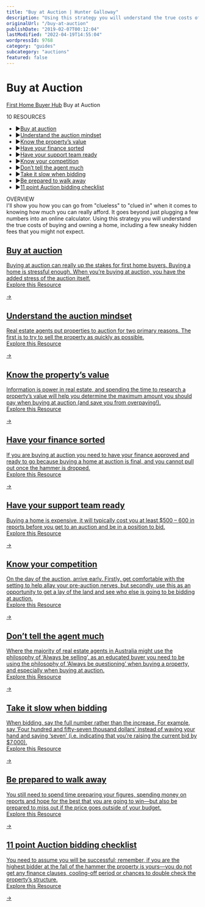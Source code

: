 ```yaml
---
title: "Buy at Auction | Hunter Galloway"
description: "Using this strategy you will understand the true costs of buying and owning a home, including a few sneaky hidden fees that you might not expect."
originalUrl: "/buy-at-auction"
publishDate: "2019-02-07T00:12:04"
lastModified: "2022-04-19T14:55:04"
wordpressId: 9768
category: "guides"
subcategory: "auctions"
featured: false
---
```


<h1>Buy at Auction</h1>

<p><link rel='stylesheet' href='https://cdnjs.cloudflare.com/ajax/libs/OwlCarousel2/2.1.3/assets/owl.carousel.min.css'><script src='https://cdnjs.cloudflare.com/ajax/libs/OwlCarousel2/2.1.3/owl.carousel.min.js'></script><script src='https://use.fontawesome.com/826a7e3dce.js'></script></p> <style>.carousel-wrap { margin: 90px auto; padding: 0 5%; width: 80%; position: relative;}/* fix blank or flashing items on carousel */.owl-carousel .item { position: relative; z-index: 100; -webkit-backface-visibility: hidden; }/* end fix */.owl-nav > div { margin-top: -26px; position: absolute; top: 50%; color: #cdcbcd;}.owl-nav i { font-size: 52px;}.owl-nav .owl-prev { left: -30px;}.owl-nav .owl-next { right: -30px;}</style> <p><script>jQuery('.owl-carousel').owlCarousel({ loop: true, margin: 10, nav: true, navText: --> "<i class='fa fa-caret-left'></i>", "<i class='fa fa-caret-right'></i>" ], autoplay: false, autoplayHoverPause: false, responsive: { 0: { items: 1 }, 600: { items: 3 }, 1000: { items: 3 } }})</script></p> <p> <a href="https://www.huntergalloway.com.au/hub/">First Home Buyer Hub</a> <span class="hub_resources_sign"><i class="fa fa-caret-right" aria-hidden="true"></i></span> Buy at Auction</p> <p></p> <div class="hub_resources_list_name">10 RESOURCES</div> <ul class="hub_resources_list"> <li><span class="hub_resources_sign">▶</span><a href="https://www.huntergalloway.com.au/hub/buy-at-auction/buy-at-auction/">Buy at auction</a></li> <li><span class="hub_resources_sign">▶</span><a href="https://www.huntergalloway.com.au/hub/buy-at-auction/understand-the-auction-mindset/">Understand the auction mindset</a></li> <li><span class="hub_resources_sign">▶</span><a href="https://www.huntergalloway.com.au/hub/buy-at-auction/know-the-propertys-value/">Know the property’s value</a></li> <li><span class="hub_resources_sign">▶</span><a href="https://www.huntergalloway.com.au/hub/buy-at-auction/have-your-finance-sorted/">Have your finance sorted</a></li> <li><span class="hub_resources_sign">▶</span><a href="https://www.huntergalloway.com.au/hub/buy-at-auction/have-your-support-team-ready/">Have your support team ready</a></li> <li><span class="hub_resources_sign">▶</span><a href="https://www.huntergalloway.com.au/hub/buy-at-auction/know-your-competition/">Know your competition</a></li> <li><span class="hub_resources_sign">▶</span><a href="https://www.huntergalloway.com.au/hub/buy-at-auction/dont-tell-the-agent-much/">Don’t tell the agent much</a></li> <li><span class="hub_resources_sign">▶</span><a href="https://www.huntergalloway.com.au/hub/buy-at-auction/take-it-slow-when-bidding/">Take it slow when bidding</a></li> <li><span class="hub_resources_sign">▶</span><a href="https://www.huntergalloway.com.au/hub/buy-at-auction/be-prepared-to-walk-away/">Be prepared to walk away</a></li> <li><span class="hub_resources_sign">▶</span><a href="https://www.huntergalloway.com.au/hub/buy-at-auction/11-point-auction-bidding-checklist/">11 point Auction bidding checklist</a></li> </ul> <p></p> <div class="hub_resources_list_name">OVERVIEW</div> <div class="hub_resources_list_summary">I'll show you how you can go from "clueless" to "clued in" when it comes to knowing how much you can really afford. It goes beyond just plugging a few numbers into an online calculator. Using this strategy you will understand the true costs of buying and owning a home, including a few sneaky hidden fees that you might not expect.</div> <p><a class="hub_subpage_block_list_item" href="https://www.huntergalloway.com.au/hub/buy-at-auction/buy-at-auction/"></p> <h2><b>Buy at auction</b></h2> <div class="hsp_list_item_text">Buying at auction can really up the stakes for first home buyers. Buying a home is stressful enough. When you’re buying at auction, you have the added stress of the auction itself. </div> <div class="hsp_list_item_link">Explore this Resource</div> <p><span class="hub_start_arrow">→</span></a><a class="hub_subpage_block_list_item" href="https://www.huntergalloway.com.au/hub/buy-at-auction/understand-the-auction-mindset/"></p> <h2><b>Understand the auction mindset</b></h2> <div class="hsp_list_item_text">Real estate agents put properties to auction for two primary reasons. The first is to try to sell the property as quickly as possible. </div> <div class="hsp_list_item_link">Explore this Resource</div> <p><span class="hub_start_arrow">→</span></a><a class="hub_subpage_block_list_item" href="https://www.huntergalloway.com.au/hub/buy-at-auction/know-the-propertys-value/"></p> <h2><b>Know the property’s value</b></h2> <div class="hsp_list_item_text">Information is power in real estate, and spending the time to research a property’s value will help you determine the maximum amount you should pay when buying at auction (and save you from overpaying!).</div> <div class="hsp_list_item_link">Explore this Resource</div> <p><span class="hub_start_arrow">→</span></a><a class="hub_subpage_block_list_item" href="https://www.huntergalloway.com.au/hub/buy-at-auction/have-your-finance-sorted/"></p> <h2><b>Have your finance sorted</b></h2> <div class="hsp_list_item_text"> If you are buying at auction you need to have your finance approved and ready to go because buying a home at auction is final, and you cannot pull out once the hammer is dropped. </div> <div class="hsp_list_item_link">Explore this Resource</div> <p><span class="hub_start_arrow">→</span></a><a class="hub_subpage_block_list_item" href="https://www.huntergalloway.com.au/hub/buy-at-auction/have-your-support-team-ready/"></p> <h2><b>Have your support team ready</b></h2> <div class="hsp_list_item_text">Buying a home is expensive, it will typically cost you at least $500 – 600 in reports before you get to an auction and be in a position to bid. </div> <div class="hsp_list_item_link">Explore this Resource</div> <p><span class="hub_start_arrow">→</span></a><a class="hub_subpage_block_list_item" href="https://www.huntergalloway.com.au/hub/buy-at-auction/know-your-competition/"></p> <h2><b>Know your competition</b></h2> <div class="hsp_list_item_text">On the day of the auction, arrive early. Firstly, get comfortable with the setting to help allay your pre-auction nerves, but secondly, use this as an opportunity to get a lay of the land and see who else is going to be bidding at auction. </div> <div class="hsp_list_item_link">Explore this Resource</div> <p><span class="hub_start_arrow">→</span></a><a class="hub_subpage_block_list_item" href="https://www.huntergalloway.com.au/hub/buy-at-auction/dont-tell-the-agent-much/"></p> <h2><b>Don’t tell the agent much</b></h2> <div class="hsp_list_item_text">Where the majority of real estate agents in Australia might use the philosophy of ‘Always be selling’, as an educated buyer you need to be using the philosophy of ‘Always be questioning’ when buying a property, and especially when buying at auction.</div> <div class="hsp_list_item_link">Explore this Resource</div> <p><span class="hub_start_arrow">→</span></a><a class="hub_subpage_block_list_item" href="https://www.huntergalloway.com.au/hub/buy-at-auction/take-it-slow-when-bidding/"></p> <h2><b>Take it slow when bidding</b></h2> <div class="hsp_list_item_text">When bidding, say the full number rather than the increase. For example, say ‘Four hundred and fifty-seven thousand dollars’ instead of waving your hand and saying ‘seven’ (i.e. indicating that you’re raising the current bid by $7,000).</div> <div class="hsp_list_item_link">Explore this Resource</div> <p><span class="hub_start_arrow">→</span></a><a class="hub_subpage_block_list_item" href="https://www.huntergalloway.com.au/hub/buy-at-auction/be-prepared-to-walk-away/"></p> <h2><b>Be prepared to walk away</b></h2> <div class="hsp_list_item_text">You still need to spend time preparing your figures, spending money on reports and hope for the best that you are going to win—but also be prepared to miss out if the price goes outside of your budget.</div> <div class="hsp_list_item_link">Explore this Resource</div> <p><span class="hub_start_arrow">→</span></a><a class="hub_subpage_block_list_item" href="https://www.huntergalloway.com.au/hub/buy-at-auction/11-point-auction-bidding-checklist/"></p> <h2><b>11 point Auction bidding checklist</b></h2> <div class="hsp_list_item_text">You need to assume you will be successful; remember, if you are the highest bidder at the fall of the hammer the property is yours—you do not get any finance clauses, cooling-off period or chances to double check the property’s structure.</div> <div class="hsp_list_item_link">Explore this Resource</div> <p><span class="hub_start_arrow">→</span></a><link rel='stylesheet' href='https://cdnjs.cloudflare.com/ajax/libs/OwlCarousel2/2.1.3/assets/owl.carousel.min.css'><script src='https://cdnjs.cloudflare.com/ajax/libs/OwlCarousel2/2.1.3/owl.carousel.min.js'></script><script src='https://use.fontawesome.com/826a7e3dce.js'></script></p> <style>.carousel-wrap { margin: 90px auto; padding: 0 5%; width: 80%; position: relative;}/* fix blank or flashing items on carousel */.owl-carousel .item { position: relative; z-index: 100; -webkit-backface-visibility: hidden; }/* end fix */.owl-nav > div { margin-top: -26px; position: absolute; top: 50%; color: #cdcbcd;}.owl-nav i { font-size: 52px;}.owl-nav .owl-prev { left: -30px;}.owl-nav .owl-next { right: -30px;}</style> <p><script>jQuery('.owl-carousel').owlCarousel({ loop: true, margin: 10, nav: true, navText: --> "<i class='fa fa-caret-left'></i>", "<i class='fa fa-caret-right'></i>" ], autoplay: false, autoplayHoverPause: false, responsive: { 0: { items: 1 }, 600: { items: 3 }, 1000: { items: 3 } }})</script></p>
